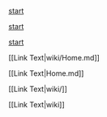 [start](wiki/Home.md)

[start](wiki/Home)

[start](wiki/)

[[Link Text|wiki/Home.md]]

[[Link Text|Home.md]]

[[Link Text|wiki/]]

[[Link Text|wiki]]

